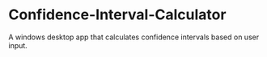 # Confidence-Interval-Calculator
A windows desktop app that calculates confidence intervals based on user input.
